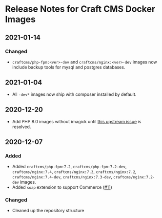 # Release Notes for Craft CMS Docker Images

## 2021-01-14

### Changed

- `craftcms/php-fpm:<ver>-dev` and `craftcms/nginx:<ver>-dev` images now include backup tools for mysql and postgres databases.

## 2021-01-04

- All `-dev*` images now ship with composer installed by default.

## 2020-12-20

- Add PHP 8.0 images without imagick until [this upstream issue](https://github.com/Imagick/imagick/issues/358) is resolved.

## 2020-12-07

### Added

- Added `craftcms/php-fpm:7.2`, `craftcms/php-fpm:7.2-dev`, `craftcms/nginx:7.4`, `craftcms/nginx:7.3`, `craftcms/nginx:7.2`, `craftcms/nginx:7.4-dev`, `craftcms/nginx:7.3-dev`, `craftcms/nginx:7.2-dev` images.
- Added `soap` extension to support Commerce ([#11](https://github.com/craftcms/docker/issues/11))

### Changed

- Cleaned up the repository structure
